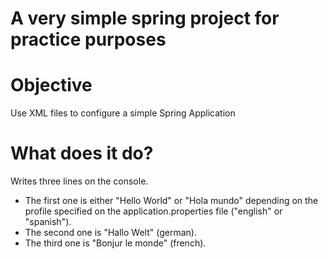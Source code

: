 # A very simple spring project for practice purposes
# Objective

Use XML files to configure a simple Spring Application

# What does it do?

Writes three lines on the console.

- The first one is either "Hello World" or "Hola mundo" depending on the profile specified on the application.properties file ("english" or "spanish").
- The second one is "Hallo Welt" (german).
- The third one is "Bonjur le monde" (french).
